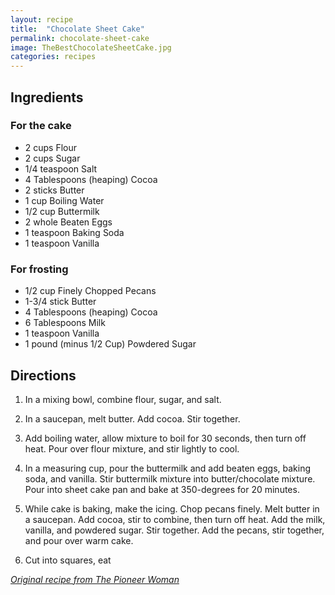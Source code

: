 ```yaml
---
layout: recipe
title:  "Chocolate Sheet Cake"
permalink: chocolate-sheet-cake
image: TheBestChocolateSheetCake.jpg
categories: recipes
---
```




## Ingredients

### For the cake

* 2 cups Flour
* 2 cups Sugar
* 1/4 teaspoon Salt
* 4 Tablespoons (heaping) Cocoa
* 2 sticks Butter
* 1 cup Boiling Water
* 1/2 cup Buttermilk
* 2 whole Beaten Eggs
* 1 teaspoon Baking Soda
* 1 teaspoon Vanilla


### For frosting
* 1/2 cup Finely Chopped Pecans
* 1-3/4 stick Butter
* 4 Tablespoons (heaping) Cocoa
* 6 Tablespoons Milk
* 1 teaspoon Vanilla
* 1 pound (minus 1/2 Cup) Powdered Sugar




## Directions

1. In a mixing bowl, combine flour, sugar, and salt.

1. In a saucepan, melt butter. Add cocoa. Stir together.

1. Add boiling water, allow mixture to boil for 30 seconds, then turn off heat. Pour over flour mixture, and stir lightly to cool.

1. In a measuring cup, pour the buttermilk and add beaten eggs, baking soda, and vanilla. Stir buttermilk mixture into butter/chocolate mixture. Pour into sheet cake pan and bake at 350-degrees for 20 minutes.

1. While cake is baking, make the icing. Chop pecans finely. Melt butter in a saucepan. Add cocoa, stir to combine, then turn off heat. Add the milk, vanilla, and powdered sugar. Stir together. Add the pecans, stir together, and pour over warm cake.


1. Cut into squares, eat

[*Original recipe from The Pioneer Woman*](http://thepioneerwoman.com/cooking/the_best_chocol/)
